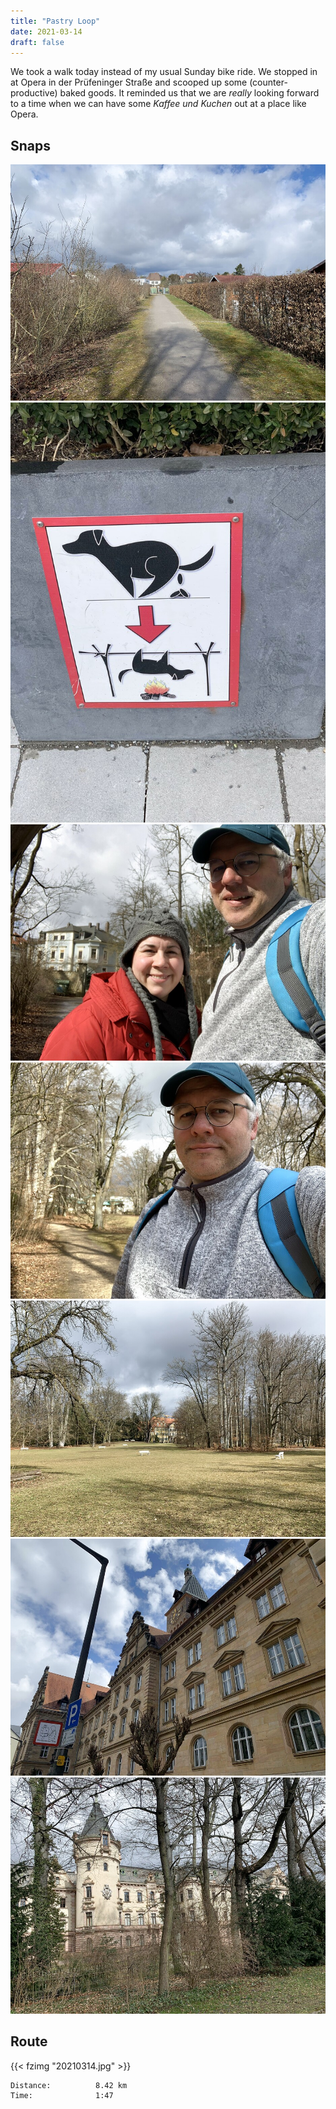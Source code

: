 ```yaml
---
title: "Pastry Loop"
date: 2021-03-14
draft: false
---
```


We took a walk today instead of my usual Sunday bike ride.  We stopped in at Opera in der Prüfeninger Straße and scooped up some (counter-productive) baked goods.  It reminded us that we are *really* looking forward to a time when we can have some *Kaffee und Kuchen* out at a place like Opera.

## Snaps

![](IMG_8811.HEIC_s.jpg)  
![](IMG_8813.HEIC_s.jpg)  
![](IMG_8815.HEIC_s.jpg)  
![](IMG_8816.HEIC_s.jpg)  
![](IMG_8818.HEIC_s.jpg)  
![](IMG_8821.HEIC_s.jpg)  
![](IMG_8822.HEIC_s.jpg)  

## Route

{{< fzimg "20210314.jpg" >}}  

```
Distance:          8.42 km
Time:              1:47 
```
